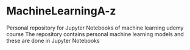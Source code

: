 # MachineLearningA-z
Personal repository for Jupyter Notebooks of machine learning udemy course 
The repository contains personal machine learning models and these are done in Jupyter Notebooks
